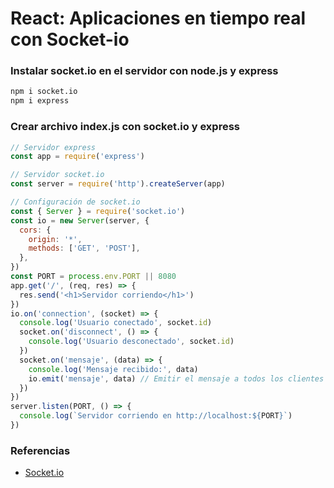 # React: Aplicaciones en tiempo real con Socket-io

### Instalar socket.io en el servidor con node.js y express

```bash
npm i socket.io
npm i express
```

### Crear archivo index.js con socket.io y express

```js
// Servidor express
const app = require('express')

// Servidor socket.io
const server = require('http').createServer(app)

// Configuración de socket.io
const { Server } = require('socket.io')
const io = new Server(server, {
  cors: {
    origin: '*',
    methods: ['GET', 'POST'],
  },
})
const PORT = process.env.PORT || 8080
app.get('/', (req, res) => {
  res.send('<h1>Servidor corriendo</h1>')
})
io.on('connection', (socket) => {
  console.log('Usuario conectado', socket.id)
  socket.on('disconnect', () => {
    console.log('Usuario desconectado', socket.id)
  })
  socket.on('mensaje', (data) => {
    console.log('Mensaje recibido:', data)
    io.emit('mensaje', data) // Emitir el mensaje a todos los clientes conectados
  })
})
server.listen(PORT, () => {
  console.log(`Servidor corriendo en http://localhost:${PORT}`)
})
```

### Referencias

- [Socket.io](https://cdnjs.com/libraries/socket.io)
